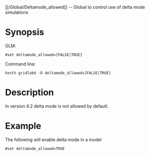 [[/Global/Deltamode_allowed]] -- Global to control use of delta mode simulations

# Synopsis

GLM:
~~~
#set deltamode_allowed=[FALSE|TRUE]
~~~
Command line:
~~~
host% gridlabd -D deltamode_allowed=[FALSE|TRUE]
~~~

# Description

In version 4.2 delta mode is not allowed by default.  

# Example

The following will enable delta mode in a model 
~~~
#set deltamode_allowed=TRUE
~~~
